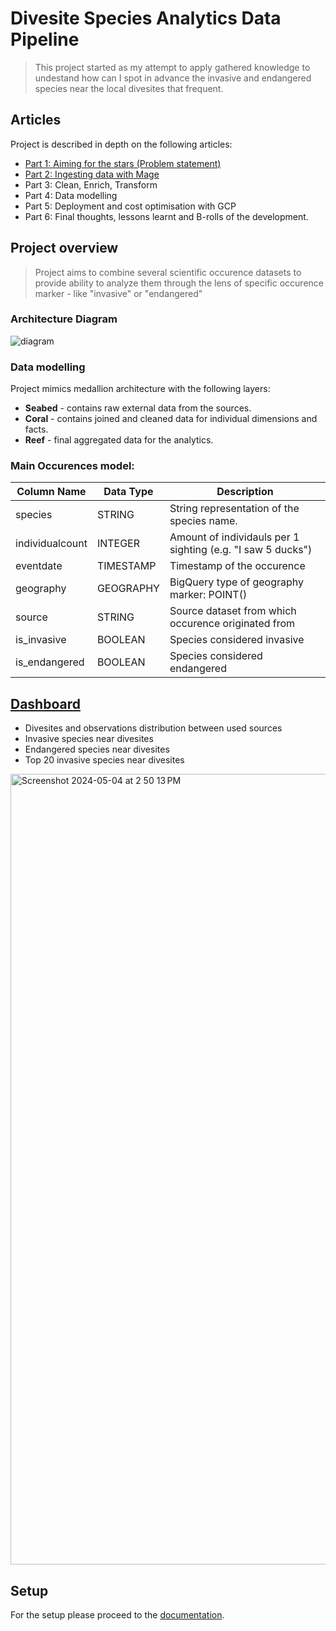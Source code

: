 
# Divesite Species Analytics Data Pipeline 

>This project started as my attempt to apply gathered knowledge to undestand how can I spot in advance the invasive and endangered species near the local divesites that frequent.


## Articles 

Project is described in depth on the following articles:
  - [Part 1: Aiming for the stars (Problem statement)](https://medium.com/@aleksandr.kolmakov/fa74cbe41465)
  - [Part 2: Ingesting data with Mage](https://medium.com/@aleksandr.kolmakov/divesite-fauna-analytics-part-2-ingesting-data-with-mage-fc59987585b6)
  - Part 3: Clean, Enrich, Transform
  - Part 4: Data modelling
  - Part 5: Deployment and cost optimisation with GCP
  - Part 6: Final thoughts, lessons learnt and B-rolls of the development.


## Project overview

>Project aims to combine several scientific occurence datasets to provide ability to analyze them through the lens of specific occurence marker - like "invasive" or "endangered"


### Architecture Diagram
![diagram](https://github.com/alex-kolmakov/divesite-species-analytics/assets/3127175/4b385807-daf9-4270-b225-1dc366ce2d1f)


### Data modelling

Project mimics medallion architecture with the following layers:

- **Seabed** - contains raw external data from the sources.
- **Coral** - contains joined and cleaned data for individual dimensions and facts.
- **Reef** - final aggregated data for the analytics.


### Main Occurences model:
| Column Name    | Data Type   |   Description     |
|----------------|-------------|-------------------|
| species        | STRING      | String representation of the species name.              |
| individualcount| INTEGER     | Amount of individauls per  1 sighting (e.g. "I saw 5 ducks")              |
| eventdate      | TIMESTAMP   | Timestamp of the occurence               |
| geography      | GEOGRAPHY   | BigQuery type of geography marker: POINT()                |
| source         | STRING      | Source dataset from which occurence originated from                |
| is_invasive    | BOOLEAN     | Species considered invasive               |
| is_endangered  | BOOLEAN     | Species considered endangered            |

## [Dashboard](https://lookerstudio.google.com/s/vSQv3DXuGNQ)

- Divesites and observations distribution between used sources
- Invasive species near divesites
- Endangered species near divesites 
- Top 20 invasive species near divesites 
<img width="1265" alt="Screenshot 2024-05-04 at 2 50 13 PM" src="https://github.com/alex-kolmakov/divesite-species-analytics/assets/3127175/3e01401b-4dce-41f4-af46-ee03aae6be33">



## Setup

For the setup please proceed to the [documentation](documentation/setup.md).





